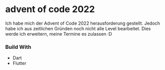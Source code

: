 # advent of code 2022

Ich habe mich der Advent of Code 2022 herausforderung gestellt. Jedoch habe ich aus zeitlichen Gründen noch nicht alle Level bearbeitet. Dies werde ich erweitern, meine Termine es zulassen :D


### Build With

- Dart
- Flutter

